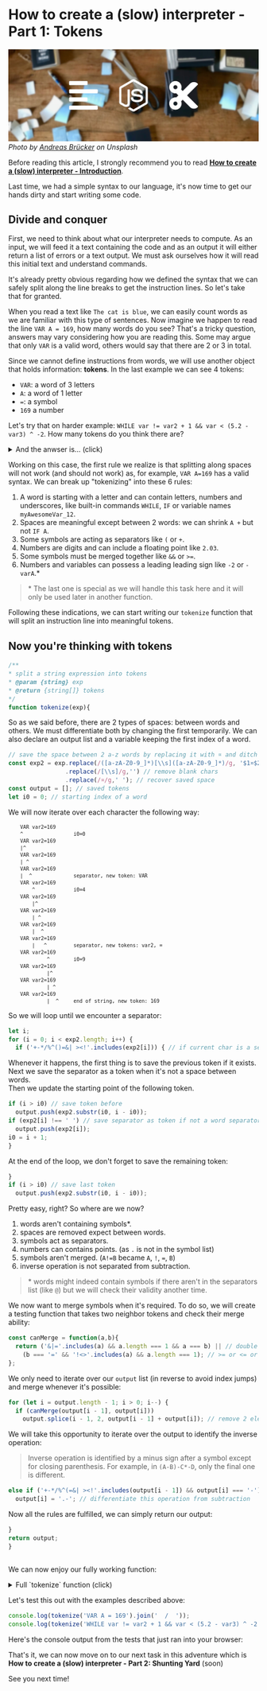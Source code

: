 # How to create a (slow) interpreter - Part 1: Tokens

![thumbnail](thumbnail.jpg)
*Photo by [Andreas Brücker](https://unsplash.com/@andreasbruecker) on Unsplash*

Before reading this article, I strongly recommend you to read __[How to create a (slow) interpreter - Introduction](/2019/07/09/how_to_create_a__slow__interpreter___introduction/)__.

Last time, we had a simple syntax to our language, it's now time to get our hands dirty and start writing some code.  

## Divide and conquer

First, we need to think about what our interpreter needs to compute.
As an input, we will feed it a text containing the code and as an output it will either return a list of errors or a text output.
We must ask ourselves how it will read this initial text and understand commands.

It's already pretty obvious regarding how we defined the syntax that we can safely split along the line breaks to get the instruction lines.
So let's take that for granted.

When you read a text like `The cat is blue`, we can easily count words as we are familiar with this type of sentences.
Now imagine we happen to read the line `VAR A = 169`, how many words do you see?
That's a tricky question, answers may vary considering how you are reading this.
Some may argue that only `VAR` is a valid word, others would say that there are 2 or 3 in total.

Since we cannot define instructions from words, we will use another object that holds information: **tokens**. In the last example we can see 4 tokens:

* `VAR`: a word of 3 letters
* `A`: a word of 1 letter
* `=`: a symbol
* `169` a number

Let's try that on harder example: `WHILE var != var2 + 1 && var < (5.2 - var3) ^ -2`. How many tokens do you think there are?

<details><summary>And the anwser is... (click)</summary><p>

If you guessed 17, you were right, the full decomposition is:

`WHILE`, `var`, `!=`, `var2`, `+`, `1`, `&&`, `var`, `<`, `(`, `5.2`, `-`, `var3`, `)`, `^`, `-`, `2`

</p></details>

Working on this case, the first rule we realize is that splitting along spaces will not work (and should not work) as, for example, `VAR A=169` has a valid syntax.
We can break up "tokenizing" into these 6 rules:

1. A word is starting with a letter and can contain letters, numbers and underscores, like built-in commands `WHILE`, `IF` or variable names `myAwesomeVar_12`.
1. Spaces are meaningful except between 2 words: we can shrink `A +` but not `IF A`.
1. Some symbols are acting as separators like `(` or `+`.
1. Numbers are digits and can include a floating point like `2.03`.
1. Some symbols must be merged together like `&&` or `>=`.
1. Numbers and variables can possess a leading leading sign like `-2` or `-varA`.*

> \* The last one is special as we will handle this task here and it will only be used later in another function.

Following these indications, we can start writing our `tokenize` function that will split an instruction line into meaningful tokens.

## Now you're thinking with tokens

```javascript
/**
* split a string expression into tokens
* @param {string} exp
* @return {string[]} tokens
*/
function tokenize(exp){
```

So as we said before, there are 2 types of spaces: between words and others.
We must differentiate both by changing the first temporarily.
We can also declare an output list and a variable keeping the first index of a word.

```javascript
// save the space between 2 a-z words by replacing it with ¤ and ditch other spaces
const exp2 = exp.replace(/([a-zA-Z0-9_]*)[\\s]([a-zA-Z0-9_]*)/g, '$1¤$2')
                .replace(/[\\s]/g,'') // remove blank chars
                .replace(/¤/g,' '); // recover saved space
const output = []; // saved tokens
let i0 = 0; // starting index of a word
```

We will now iterate over each character the following way:

<small>

```
    VAR var2=169
    ^                 i0=0
    VAR var2=169
    |^
    VAR var2=169
    | ^
    VAR var2=169
    |  ^              separator, new token: VAR
    VAR var2=169
        ^             i0=4
    VAR var2=169
        |^
    VAR var2=169
        | ^
    VAR var2=169
        |  ^
    VAR var2=169
        |   ^         separator, new tokens: var2, =  
    VAR var2=169
             ^        i0=9
    VAR var2=169
             |^
    VAR var2=169
             | ^
    VAR var2=169
             |  ^     end of string, new token: 169
```

</small>

So we will loop until we encounter a separator:

```javascript
let i;
for (i = 0; i < exp2.length; i++) {
  if ('+-*/%^()=&| ><!'.includes(exp2[i])) { // if current char is a separator
```

Whenever it happens, the first thing is to save the previous token if it exists.  
Next we save the separator as a token when it's not a space between words.  
Then we update the starting point of the following token.

```javascript
if (i > i0) // save token before
  output.push(exp2.substr(i0, i - i0));
if (exp2[i] !== ' ') // save separator as token if not a word separator
  output.push(exp2[i]);
i0 = i + 1;
}
```

At the end of the loop, we don't forget to save the remaining token:
```javascript
}
if (i > i0) // save last token
  output.push(exp2.substr(i0, i - i0));
```

Pretty easy, right? So where are we now?

1. <i class="fas fa-check green"></i> words aren't containing symbols*.  
1. <i class="fas fa-check green"></i> spaces are removed expect between words.  
1. <i class="fas fa-check green"></i> symbols act as separators.  
1. <i class="fas fa-check green"></i> numbers can contains points. (as `.` is not in the symbol list)  
1. <i class="fas fa-times red"></i> symbols aren't merged. (`A!=B` became `A`, `!`, `=`, `B`)  
1. <i class="fas fa-times red"></i> inverse operation is not separated from subtraction.

> \* words might indeed contain symbols if there aren't in the separators list (like `@`) but we will check their validity another time.

We now want to merge symbols when it's required. To do so, we will create a testing function that takes two neighbor tokens and check their merge ability:

```javascript
const canMerge = function(a,b){
  return ('&|='.includes(a) && a.length === 1 && a === b) || // double separator
    (b === '=' && '!<>'.includes(a) && a.length === 1); // >= or <= or !=
};
```

We only need to iterate over our `output` list (in reverse to avoid index jumps) and merge whenever it's possible:

```javascript
for (let i = output.length - 1; i > 0; i--) {
  if (canMerge(output[i - 1], output[i]))
    output.splice(i - 1, 2, output[i - 1] + output[i]); // remove 2 elements and add merged
```

We will take this opportunity to iterate over the output to identify the inverse operation:

> Inverse operation is identified by a minus sign after a symbol except for closing parenthesis.
For example, in `(A-B)-C*-D`, only the final one is different.

```javascript
else if ('+-*/%^(=&| ><!'.includes(output[i - 1]) && output[i] === '-') 
  output[i] = '.-'; // differentiate this operation from subtraction
```

Now all the rules are fulfilled, we can simply return our output:

```javascript
}
return output;
}
```

## 

We can now enjoy our fully working function:

<details><summary>Full `tokenize` function (click)</summary><p>

```javascript

/**
* split a string expression into tokens
* @param {string} exp
* @return {string[]} tokens
*/
function tokenize(exp){
  // save the space between 2 a-z words by replacing it with ¤ and ditch other spaces
  const exp2 = exp.replace(/([a-zA-Z0-9_]*)[\\s]([a-zA-Z0-9_]*)/g, '$1¤$2')
                  .replace(/[\\s]/g,'') // remove blank chars
                  .replace(/¤/g,' '); // recover saved space
  const output = []; // saved tokens
  let i;
  let i0 = 0; // starting index of a word
  for (i = 0; i < exp2.length; i++) {
    if ('+-*/%^()=&| ><!'.includes(exp2[i])) { // if current char is a separator
      if (i > i0) // save token before
        output.push(exp2.substr(i0, i - i0));
      if (exp2[i] !== ' ') // save separator as token if not a word separator
        output.push(exp2[i]);
      i0 = i + 1;
    }
  }
  if (i > i0) // save last token
    output.push(exp2.substr(i0, i - i0));
  
  const canMerge = function(a,b){
    return ('&|='.includes(a) && a.length === 1 && a === b) || // double separator
      (b === '=' && '!<>'.includes(a) && a.length === 1); // >= or <= or !=
  };
  
  for (let i = output.length - 1; i > 0; i--) {
    if (canMerge(output[i - 1], output[i]))
      output.splice(i - 1, 2, output[i - 1] + output[i]); // remove 2 elements and add merged
    else if ('+-*/%^(=&| ><!'.includes(output[i - 1]) && output[i] === '-')
      output[i] = '.-'; // differentiate this operation from subtraction
  }
  return output;
}

```

</p></details>

Let's test this out with the examples described above:
```javascript
console.log(tokenize('VAR A = 169').join('  /  '));
console.log(tokenize('WHILE var != var2 + 1 && var < (5.2 - var3) ^ -2').join('  /  '));
```

Here's the console output from the tests that just ran into your browser:
> <span id="output"></span>

<script>
function log(...args){
  console.log(...args);
  document.getElementById('output').innerHTML += args.map(x => x.toString()).join(' ').replace(/ /gm,'&nbsp;')+'<br>';
}

function tokenize(exp){
  // save the space between 2 a-z words by replacing it with ¤ and ditch other spaces
  const exp2 = exp.replace(/([a-zA-Z0-9_]*)[\\s]([a-zA-Z0-9_]*)/g, '$1¤$2')
                  .replace(/[\\s]/g,'') // remove blank chars
                  .replace(/¤/g,' '); // recover saved space
  const output = []; // saved tokens
  let i0 = 0; // starting index of a word
  let i;
  for (i = 0; i < exp2.length; i++) {
    if ('+-*/%^()=&| ><!'.includes(exp2[i])) { // if current char is a separator
      if (i > i0) // save token before
        output.push(exp2.substr(i0, i - i0));
      if (exp2[i] !== ' ') // save separator as token if not a word separator
        output.push(exp2[i]);
      i0 = i + 1;
    }
  }
  if (i > i0) // save last token
    output.push(exp2.substr(i0, i - i0));
  
  const canMerge = function(a,b){
    return ('&|='.includes(a) && a.length === 1 && a === b) || // double separator
      (b === '=' && '!<>'.includes(a) && a.length === 1); // >= or <= or !=
  };

  for (let i = output.length - 1; i > 0; i--) {
    if (canMerge(output[i - 1], output[i]))
      output.splice(i - 1, 2, output[i - 1] + output[i]); // remove 2 elements and add merged
    else if ('+-*/%^=&|><(!'.includes(output[i - 1]) && output[i] === '-')
      output[i] = '.-'; // differentiate this operation from subtraction
  }
  return output;
}

log('Time:',new Date());
log(tokenize('VAR A = 169').join('  /  '));
log(tokenize('WHILE var != var2 + 1 && var < (5.2 - var3) ^ -2').join('  /  '));

</script>

That's it, we can now move on to our next task in this adventure which is __How to create a (slow) interpreter - Part 2: Shunting Yard__ (soon) 

See you next time!
